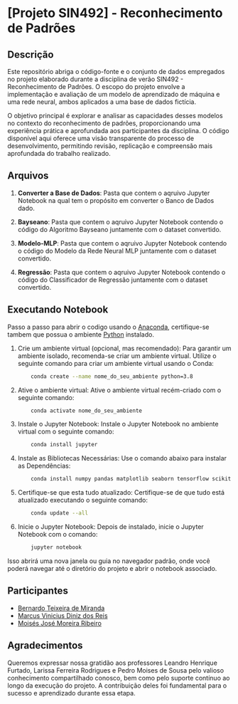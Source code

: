 # [Projeto SIN492] - Reconhecimento de Padrões

## Descrição

Este repositório abriga o código-fonte e o conjunto de dados empregados no projeto elaborado durante a disciplina de verão SIN492 - Reconhecimento de Padrões. O escopo do projeto envolve a implementação e avaliação de um modelo de aprendizado de máquina e uma rede neural, ambos aplicados a uma base de dados fictícia. 

O objetivo principal é explorar e analisar as capacidades desses modelos no contexto do reconhecimento de padrões, proporcionando uma experiência prática e aprofundada aos participantes da disciplina. O código disponível aqui oferece uma visão transparente do processo de desenvolvimento, permitindo revisão, replicação e compreensão mais aprofundada do trabalho realizado.

## Arquivos

1. **Converter a Base de Dados**: Pasta que contem o aqruivo Jupyter Notebook na qual tem o propósito em converter o Banco de Dados dado. 

2. **Bayseano**: Pasta que contem o aqruivo Jupyter Notebook contendo o código do Algoritmo Bayseano juntamente com o dataset convertido. 

3. **Modelo-MLP**: Pasta que contem o aqruivo Jupyter Notebook contendo o código do Modelo da Rede Neural MLP juntamente com o dataset convertido.

4. **Regressão**: Pasta que contem o aqruivo Jupyter Notebook contendo o código do Classificador de Regressão juntamente com o dataset convertido.

## Executando Notebook

Passo a passo para abrir o codigo usando o [Anaconda](https://www.anaconda.com/download), certifique-se tambem que possua o ambiente [Python](https://www.python.org/downloads/) instalado.

1. Crie um ambiente virtual (opcional, mas recomendado):
    Para garantir um ambiente isolado, recomenda-se criar um ambiente virtual. Utilize o seguinte comando para criar um ambiente virtual usando o Conda:
    ```bash
        conda create --name nome_do_seu_ambiente python=3.8
    ```

2. Ative o ambiente virtual:
    Ative o ambiente virtual recém-criado com o seguinte comando:
    ```bash
        conda activate nome_do_seu_ambiente
    ```

3. Instale o Jupyter Notebook:
    Instale o Jupyter Notebook no ambiente virtual com o seguinte comando:
    ```bash
        conda install jupyter
    ```

4. Instale as Bibliotecas Necessárias:
    Use o comando abaixo para instalar as Dependências:

    ```bash
        conda install numpy pandas matplotlib seaborn tensorflow scikit-learn pyarrow
    ```
5. Certifique-se que esta tudo atualizado:
    Certifique-se de que tudo está atualizado executando o seguinte comando:

    ```bash
        conda update --all
    ```

6. Inicie o Jupyter Notebook:
    Depois de instalado, inicie o Jupyter Notebook com o comando:
    ```bash
        jupyter notebook
    ```

Isso abrirá uma nova janela ou guia no navegador padrão, onde você poderá navegar até o diretório do projeto e abrir o notebook associado.

## Participantes

- [Bernardo Teixeira de Miranda](https://github.com/BTMiranda)
- [Marcus Vinicius Diniz dos Reis](https://github.com/Allinvila) 
- [Moisés José Moreira Ribeiro](https://github.com/MMoreira020)

## Agradecimentos

Queremos expressar nossa gratidão aos professores Leandro Henrique Furtado, Larissa Ferreira Rodrigues e Pedro Moises de Sousa pelo valioso conhecimento compartilhado conosco, bem como pelo suporte contínuo ao longo da execução do projeto. A contribuição deles foi fundamental para o sucesso e aprendizado durante essa etapa.
